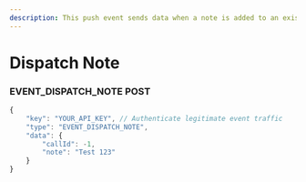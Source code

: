 ```yaml
---
description: This push event sends data when a note is added to an existing dispatch call.
---
```


# Dispatch Note

### EVENT\_DISPATCH\_NOTE POST

```javascript
{
    "key": "YOUR_API_KEY", // Authenticate legitimate event traffic
    "type": "EVENT_DISPATCH_NOTE",
    "data": {
        "callId": -1,
        "note": "Test 123"
    }
}
```

